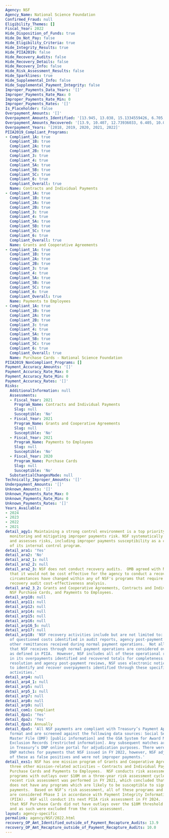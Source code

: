 ```yaml
---
Agency: NSF
Agency_Name: National Science Foundation
Confirmed_Fraud: null
Eligibility_Themes: []
Fiscal_Year: 2022
Hide_Disposition_of_Funds: true
Hide_Do_Not_Pay: false
Hide_Eligibility_Criteria: true
Hide_Integrity_Results: true
Hide_PIIA2019: false
Hide_Recovery_Audits: false
Hide_Recovery_Details: false
Hide_Recovery_Info: false
Hide_Risk_Assessment_Results: false
Hide_Sparklines: true
Hide_Supplemental_Info: false
Hide_Supplemental_Payment_Integrity: false
Improper_Payments_Data_Years: '[]'
Improper_Payments_Rate_Max: 0
Improper_Payments_Rate_Min: 0
Improper_Payments_Rates: '[]'
Is_Placeholder: false
Overpayment_Amounts: '[]'
Overpayment_Amounts_Identified: '[13.945, 13.038, 15.1334559426, 6.705, 13.9]'
Overpayment_Amounts_Recovered: '[13.9, 10.407, 12.73936033, 6.405, 10.0]'
Overpayment_Years: '[2018, 2019, 2020, 2021, 2022]'
PIIA2019_Compliant_Programs:
- Compliant_1A: true
  Compliant_1B: true
  Compliant_2A: true
  Compliant_2B: true
  Compliant_3: true
  Compliant_4: true
  Compliant_5A: true
  Compliant_5B: true
  Compliant_5C: true
  Compliant_6: true
  Compliant_Overall: true
  Name: Contracts and Individual Payments
- Compliant_1A: true
  Compliant_1B: true
  Compliant_2A: true
  Compliant_2B: true
  Compliant_3: true
  Compliant_4: true
  Compliant_5A: true
  Compliant_5B: true
  Compliant_5C: true
  Compliant_6: true
  Compliant_Overall: true
  Name: Grants and Cooperative Agreements
- Compliant_1A: true
  Compliant_1B: true
  Compliant_2A: true
  Compliant_2B: true
  Compliant_3: true
  Compliant_4: true
  Compliant_5A: true
  Compliant_5B: true
  Compliant_5C: true
  Compliant_6: true
  Compliant_Overall: true
  Name: Payments to Employees
- Compliant_1A: true
  Compliant_1B: true
  Compliant_2A: true
  Compliant_2B: true
  Compliant_3: true
  Compliant_4: true
  Compliant_5A: true
  Compliant_5B: true
  Compliant_5C: true
  Compliant_6: true
  Compliant_Overall: true
  Name: Purchase Cards - National Science Foundation
PIIA2019_NonCompliant_Programs: []
Payment_Accuracy_Amounts: '[]'
Payment_Accuracy_Rate_Max: 0
Payment_Accuracy_Rate_Min: 0
Payment_Accuracy_Rates: '[]'
Risks:
  AdditionalInformation: null
  Assessments:
  - Fiscal_Year: 2021
    Program_Name: Contracts and Individual Payments
    Slug: null
    Susceptible: 'No'
  - Fiscal_Year: 2021
    Program_Name: Grants and Cooperative Agreements
    Slug: null
    Susceptible: 'No'
  - Fiscal_Year: 2021
    Program_Name: Payments to Employees
    Slug: null
    Susceptible: 'No'
  - Fiscal_Year: 2020
    Program_Name: Purchase Cards
    Slug: null
    Susceptible: 'No'
  SubstantialChangesMade: null
Technically_Improper_Amounts: '[]'
Underpayment_Amounts: '[]'
Unknown_Amounts: '[]'
Unknown_Payments_Rate_Max: 0
Unknown_Payments_Rate_Min: 0
Unknown_Payments_Rates: '[]'
Years_Available:
- 2024
- 2023
- 2022
- 2021
detail_agy1: Maintaining a strong control environment is a top priority for NSF in
  monitoring and mitigating improper payments risk. NSF systematically identifies
  and assesses risks, including improper payments susceptibility as a cornerstone
  of its internal control program.
detail_ara1: 'Yes'
detail_ara2: 'No'
detail_ara2_1: null
detail_ara2_2: null
detail_ara2_3: NSF does not conduct recovery audits.  OMB agreed with NSF's analysis
  that it would not be cost effective for the agency to conduct a recovery audit program.  No
  circumstances have changed within any of NSF's programs that require an additional
  recovery audit cost-effectiveness analysis.
detail_ara2_3_2: Grants and Cooperative Agreements, Contracts and Individual Payments,
  NSF Purchase Cards, and Payments to Employees.
detail_arp10: null
detail_arp11: null
detail_arp12: null
detail_arp14: null
detail_arp15: null
detail_arp16: null
detail_arp16_5: null
detail_arp17: null
detail_arp18: 'NSF recovery activities include but are not limited to: resolution
  of questioned costs identified in audit reports, agency post-payment reviews, and
  other remittances received during normal payment operations.  Not all remittances
  that NSF receives through normal payment operations are considered overpayments
  as defined in PIIA.  However, NSF includes all of these operational remittances
  in its overpayments identified and recovered totals for completeness.  For audit
  resolution and agency post-payment reviews, NSF uses electronic notices/letters
  to identify and recover overpayments identified through these specific recovery
  activities.'
detail_arp4: null
detail_arp4_1: null
detail_arp5: null
detail_arp5_1: null
detail_arp7: null
detail_arp8: null
detail_arp9: null
detail_com1: Compliant
detail_dpa1: 'Yes'
detail_dpa2: 'Yes'
detail_dpa3: Annually
detail_dpa5: 'All NSF payments are compliant with Treasury’s Payment Application Modernization
  format and are screened against the following data sources: Social Security Death
  Master File (DMF) [public information] and the GSA System for Award Management (SAM)
  Exclusion Records [restricted information]. Any subsequent matches are viewable
  in Treasury’s DNP online portal for adjudication purposes. There were 2 positive
  DNP matches for payments that NSF issued in FY 2022, however, NSF adjudicated both
  of these as false positives and were not improper payments.'
detail_exs1: NSF has one mission program of Grants and Cooperative Agreements and
  three other mission-related activities – Contracts and Individual Payments, NSF
  Purchase Cards and Payments to Employees.  NSF conducts risk assessments for all
  programs with outlays over $10M on a three-year risk assessment cycle. The most
  recent risk assessment was performed in FY 2021, which concluded that the agency
  does not have any programs which are likely to be susceptible to significant improper
  payments.  Based on NSF’s risk assessment, all of these programs and activities
  are considered Phase I in accordance with Payment Integrity Information Act of 2019
  (PIIA).  NSF will conduct its next PIIA risk assessment in FY 2024.  Please note
  that NSF Purchase Cards did not have outlays over the $10M threshold for FY 2021
  and as such were excluded from the risk assessment.
layout: agency-specific
permalink: agency/NSF/2022.html
recovery_OP_Amt_Identified_outside_of_Payment_Recapture_Audits: 13.9
recovery_OP_Amt_Recapture_outside_of_Payment_Recapture_Audits: 10.0
---
```


